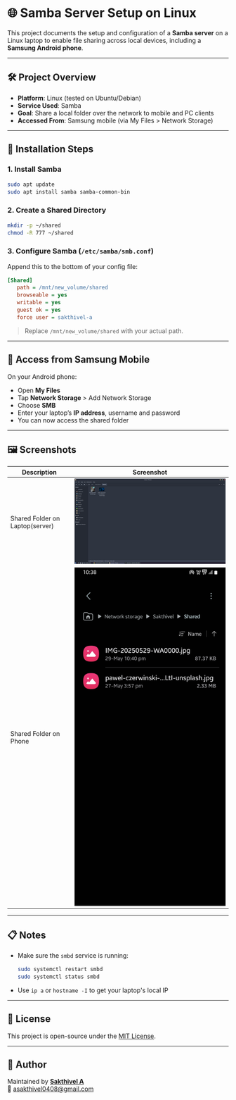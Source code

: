 # 🌐 Samba Server Setup on Linux

This project documents the setup and configuration of a **Samba server** on a Linux laptop to enable file sharing across local devices, including a **Samsung Android phone**.

---

## 🛠️ Project Overview

- **Platform**: Linux (tested on Ubuntu/Debian)
- **Service Used**: Samba
- **Goal**: Share a local folder over the network to mobile and PC clients
- **Accessed From**: Samsung mobile (via My Files > Network Storage)

---

## 🔧 Installation Steps

### 1. Install Samba

```bash
sudo apt update
sudo apt install samba samba-common-bin
```

### 2. Create a Shared Directory

```bash
mkdir -p ~/shared
chmod -R 777 ~/shared
```

### 3. Configure Samba (`/etc/samba/smb.conf`)

Append this to the bottom of your config file:

```ini
[Shared]
   path = /mnt/new_volume/shared
   browseable = yes
   writable = yes
   guest ok = yes
   force user = sakthivel-a
```

> Replace `/mnt/new_volume/shared` with your actual path.

---

## 📱 Access from Samsung Mobile

On your Android phone:

- Open **My Files**
- Tap **Network Storage** > Add Network Storage
- Choose **SMB**
- Enter your laptop’s **IP address**, username and password
- You can now access the shared folder 

---


## 🖼️ Screenshots

| Description            | Screenshot                            |
|------------------------|----------------------------------------|
| Shared Folder on Laptop(server)  | ![](screenshots/Screenshot_2025-05-30_10-40-02.png) |
| Shared Folder on Phone | ![](screenshots/Screenshot_20250530_103838_My%20Files.jpg)      |

---

## 📋 Notes

- Make sure the `smbd` service is running:
  ```bash
  sudo systemctl restart smbd
  sudo systemctl status smbd
  ```
- Use `ip a` or `hostname -I` to get your laptop's local IP

---


## 📜 License

This project is open-source under the [MIT License](LICENSE).

---

## 🙌 Author

Maintained by **[Sakthivel A](https://github.com/Sakthi0408)**  
📧 asakthivel0408@gmail.com
